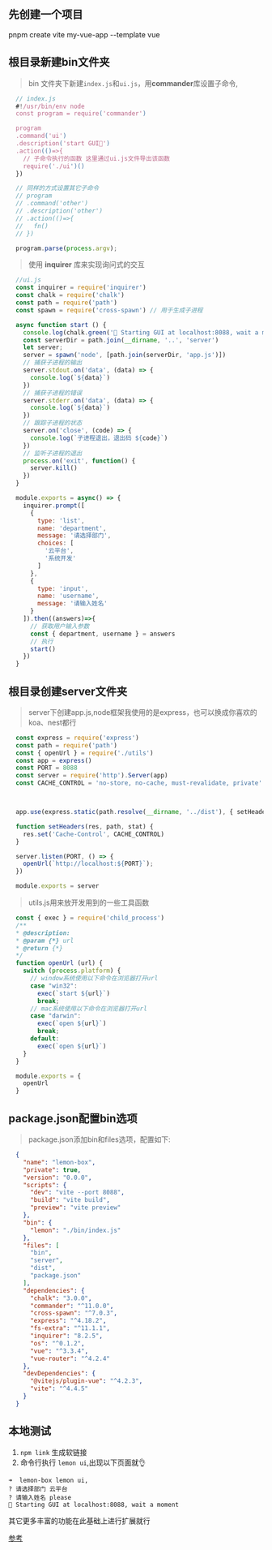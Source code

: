 <!--
 * @Author: please
 * @Date: 2023-08-25 10:53:31
 * @LastEditors: please
 * @LastEditTime: 2023-08-25 17:01:09
 * @Description: 请填写简介
-->
## 先创建一个项目
pnpm create vite my-vue-app --template vue

## 根目录新建bin文件夹
  > bin 文件夹下新建`index.js`和`ui.js`，用**commander**库设置子命令,
  ```js
    // index.js
    #!/usr/bin/env node
    const program = require('commander')

    program
    .command('ui')
    .description('start GUI🚀')
    .action(()=>{
      // 子命令执行的函数 这里通过ui.js文件导出该函数
      require('./ui')()
    })

    // 同样的方式设置其它子命令
    // program
    // .command('other')
    // .description('other')
    // .action(()=>{
    //   fn()
    // })

    program.parse(process.argv);
  ```
  > 使用 **inquirer** 库来实现询问式的交互
  ```js
    //ui.js
    const inquirer = require('inquirer')
    const chalk = require('chalk')
    const path = require('path')
    const spawn = require('cross-spawn') // 用于生成子进程

    async function start () {
      console.log(chalk.green('🚀 Starting GUI at localhost:8088, wait a moment'));
      const serverDir = path.join(__dirname, '..', 'server')
      let server;
      server = spawn('node', [path.join(serverDir, 'app.js')])
      // 捕获子进程的输出
      server.stdout.on('data', (data) => {
        console.log(`${data}`)
      })
      // 捕获子进程的错误
      server.stderr.on('data', (data) => {
        console.log(`${data}`)
      })
      // 跟踪子进程的状态
      server.on('close', (code) => {
        console.log(`子进程退出，退出码 ${code}`)
      })
      // 监听子进程的退出
      process.on('exit', function() {
        server.kill()
      })
    }

    module.exports = async() => {
      inquirer.prompt([
        {
          type: 'list',
          name: 'department',
          message: '请选择部门',
          choices: [
            '云平台',
            '系统开发'
          ]
        },
        {
          type: 'input',
          name: 'username',
          message: '请输入姓名'
        }
      ]).then((answers)=>{
        // 获取用户输入参数
        const { department, username } = answers
        // 执行
        start()
      })
    }
  ```

## 根目录创建server文件夹
  > server下创建app.js,node框架我使用的是express，也可以换成你喜欢的koa、nest都行
  ```js
    const express = require('express')
    const path = require('path')
    const { openUrl } = require('./utils')
    const app = express()
    const PORT = 8088
    const server = require('http').Server(app)
    const CACHE_CONTROL = 'no-store, no-cache, must-revalidate, private'



    app.use(express.static(path.resolve(__dirname, '../dist'), { setHeaders }))

    function setHeaders(res, path, stat) {
      res.set('Cache-Control', CACHE_CONTROL)
    }

    server.listen(PORT, () => {
      openUrl(`http://localhost:${PORT}`);
    })

    module.exports = server
  ```
  > utils.js用来放开发用到的一些工具函数
  ```js
    const { exec } = require('child_process')
    /**
    * @description: 
    * @param {*} url
    * @return {*}
    */
    function openUrl (url) {
      switch (process.platform) {
        // window系统使用以下命令在浏览器打开url
        case "win32":
          exec(`start ${url}`)
          break;
        // mac系统使用以下命令在浏览器打开url 
        case "darwin":
          exec(`open ${url}`)
          break;
        default:
          exec(`open ${url}`)
      }
    }

    module.exports = {
      openUrl
    }
  ```
## package.json配置bin选项
  > package.json添加bin和files选项，配置如下:

  ```json
    {
      "name": "lemon-box",
      "private": true,
      "version": "0.0.0",
      "scripts": {
        "dev": "vite --port 8088",
        "build": "vite build",
        "preview": "vite preview"
      },
      "bin": {
        "lemon": "./bin/index.js"
      },
      "files": [
        "bin",
        "server",
        "dist",
        "package.json"
      ],
      "dependencies": {
        "chalk": "3.0.0",
        "commander": "^11.0.0",
        "cross-spawn": "^7.0.3",
        "express": "^4.18.2",
        "fs-extra": "^11.1.1",
        "inquirer": "8.2.5",
        "os": "^0.1.2",
        "vue": "^3.3.4",
        "vue-router": "^4.2.4"
      },
      "devDependencies": {
        "@vitejs/plugin-vue": "^4.2.3",
        "vite": "^4.4.5"
      }
    }
  ```
## 本地测试
  1. `npm link` 生成软链接
  2. 命令行执行 `lemon ui`,出现以下页面就👌
  ```shell
  ➜  lemon-box lemon ui,
  ? 请选择部门 云平台
  ? 请输入姓名 please
  🚀 Starting GUI at localhost:8088, wait a moment
  ```

其它更多丰富的功能在此基础上进行扩展就行

[参考](https://juejin.cn/post/7178666619135066170?searchId=20230825133000212A52F60C105F815FD7)